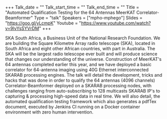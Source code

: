 +++
Talk_date = ""
Talk_start_time = ""
Talk_end_time = ""
Title = "Automated Qualification Testing for the 64 Antennas MeerKAT Correlator-Beamformer"
Type = "talk"
Speakers = ["mpho-mphego"]
Slides = "https://goo.gl/yLcmpK"
Youtube = "https://www.youtube.com/watch?v=9lvYsSYVrDM"
+++

SKA South Africa, a Business Unit of the National Research Foundation. We are building the Square Kilometre Array radio telescope (SKA), located in South Africa and eight other African countries, with part in Australia. The SKA will be the largest radio telescope ever built and will produce science that changes our understanding of the universe. Construction of MeerKAT's 64 antennas completed earlier this year, and we have deployed a basic correlator for 64-antenna imaging using 40G Ethernet interconnected SKARAB processing engines. The talk will detail the development, tricks and hacks that was done in order to qualify the 64 antennas (4096 channels) Correlator-Beamformer deployed on a SKARAB processing nodes, with challenges ranging from auto-subscribing to 128 multicasts SKARAB IP's to capturing & processing high-speed data in real time. We will also detail, the automated qualification testing framework which also generates a pdfTex document, executed by Jenkins CI running on a Docker container environment with zero human intervention.
